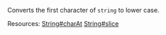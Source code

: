 Converts the first character of <code>string</code> to lower case.

Resources: [String#charAt](https://developer.mozilla.org/docs/Web/JavaScript/Reference/Global_Objects/String/charAt) [String#slice](https://developer.mozilla.org/docs/Web/JavaScript/Reference/Global_Objects/String/slice)
